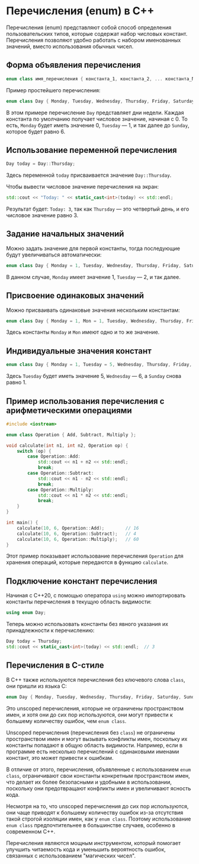 # Перечисления (enum) в C++

Перечисления (enum) представляют собой способ определения пользовательских типов, которые содержат набор числовых констант. Перечисления позволяют удобно работать с набором именованных значений, вместо использования обычных чисел.

## Форма объявления перечисления

```cpp
enum class имя_перечисления { константа_1, константа_2, ... константа_N };
```

Пример простейшего перечисления:

```cpp
enum class Day { Monday, Tuesday, Wednesday, Thursday, Friday, Saturday, Sunday };
```

В этом примере перечисление `Day` представляет дни недели. Каждая константа по умолчанию получает числовое значение, начиная с 0. То есть, `Monday` будет иметь значение 0, `Tuesday` — 1, и так далее до `Sunday`, которое будет равно 6.

## Использование переменной перечисления

```cpp
Day today = Day::Thursday;
```

Здесь переменной `today` присваивается значение `Day::Thursday`.

Чтобы вывести числовое значение перечисления на экран:

```cpp
std::cout << "Today: " << static_cast<int>(today) << std::endl;
```

Результат будет: `Today: 3`, так как `Thursday` — это четвертый день, и его числовое значение равно 3.

## Задание начальных значений

Можно задать значение для первой константы, тогда последующие будут увеличиваться автоматически:

```cpp
enum class Day { Monday = 1, Tuesday, Wednesday, Thursday, Friday, Saturday, Sunday };
```

В данном случае, `Monday` имеет значение 1, `Tuesday` — 2, и так далее.

## Присвоение одинаковых значений

Можно присваивать одинаковые значения нескольким константам:

```cpp
enum class Day { Monday = 1, Mon = 1, Tuesday, Wednesday, Thursday, Friday, Saturday, Sunday };
```

Здесь константы `Monday` и `Mon` имеют одно и то же значение.

## Индивидуальные значения констант

```cpp
enum class Day { Monday = 1, Tuesday = 5, Wednesday, Thursday, Friday, Saturday, Sunday = 1 };
```

Здесь `Tuesday` будет иметь значение 5, `Wednesday` — 6, а `Sunday` снова равно 1.

## Пример использования перечисления с арифметическими операциями

```cpp
#include <iostream>

enum class Operation { Add, Subtract, Multiply };

void calculate(int n1, int n2, Operation op) {
    switch (op) {
        case Operation::Add:
            std::cout << n1 + n2 << std::endl;
            break;
        case Operation::Subtract:
            std::cout << n1 - n2 << std::endl;
            break;
        case Operation::Multiply:
            std::cout << n1 * n2 << std::endl;
            break;
    }
}

int main() {
    calculate(10, 6, Operation::Add);        // 16
    calculate(10, 6, Operation::Subtract);   // 4
    calculate(10, 6, Operation::Multiply);   // 60
}
```

Этот пример показывает использование перечисления `Operation` для хранения операций, которые передаются в функцию `calculate`.

## Подключение констант перечисления

Начиная с C++20, с помощью оператора `using` можно импортировать константы перечисления в текущую область видимости:

```cpp
using enum Day;
```

Теперь можно использовать константы без явного указания их принадлежности к перечислению:

```cpp
Day today = Thursday;
std::cout << static_cast<int>(today) << std::endl;  // 3
```

## Перечисления в C-стиле

В C++ также используются перечисления без ключевого слова `class`, они пришли из языка C:

```cpp
enum Day { Monday, Tuesday, Wednesday, Thursday, Friday, Saturday, Sunday };
```

Это unscoped перечисления, которые не ограничены пространством имен, и хотя они до сих пор используются, они могут привести к большему количеству ошибок, чем `enum class`.

Unscoped перечисления (перечисления без `class`) не ограничены пространством имен и могут вызывать конфликты имен, поскольку их константы попадают в общую область видимости. Например, если в программе есть несколько перечислений с одинаковыми именами констант, это может привести к ошибкам.

В отличие от этого, перечисления, объявленные с использованием `enum class`, ограничивают свои константы конкретным пространством имен, что делает их более безопасными и удобными в использовании, поскольку они предотвращают конфликты имен и увеличивают ясность кода.

Несмотря на то, что unscoped перечисления до сих пор используются, они чаще приводят к большему количеству ошибок из-за отсутствия такой строгой изоляции имен, как у `enum class`. Поэтому использование `enum class` предпочтительнее в большинстве случаев, особенно в современном C++.

Перечисления являются мощным инструментом, который помогает улучшить читаемость кода и уменьшить вероятность ошибок, связанных с использованием "магических чисел".
